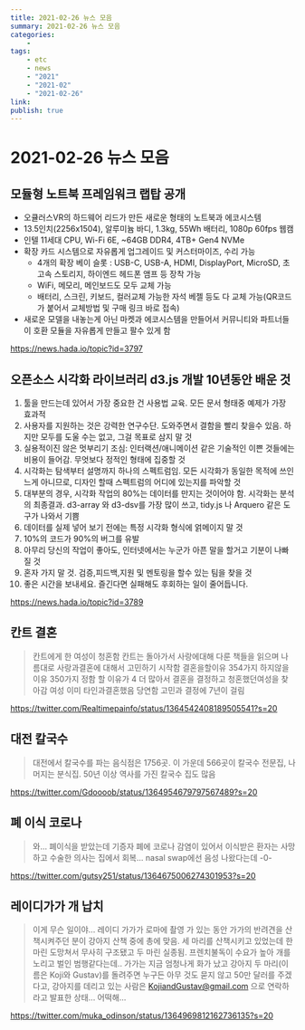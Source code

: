 ```yaml
---
title: 2021-02-26 뉴스 모음
summary: 2021-02-26 뉴스 모음
categories:
    - 
tags:
    - etc
    - news
    - "2021"
    - "2021-02"
    - "2021-02-26"
link: 
publish: true
---
```


# 2021-02-26 뉴스 모음

## 모듈형 노트북 프레임워크 랩탑 공개

- 오큘러스VR의 하드웨어 리드가 만든 새로운 형태의 노트북과 에코시스템
- 13.5인치(2256x1504), 알루미늄 바디, 1.3kg, 55Wh 배터리, 1080p 60fps 웹캠
- 인텔 11세대 CPU, Wi-Fi 6E, ~64GB DDR4, 4TB+ Gen4 NVMe
- 확장 카드 시스템으로 자유롭게 업그레이드 및 커스터마이즈, 수리 가능
  - 4개의 확장 베이 슬롯 : USB-C, USB-A, HDMI, DisplayPort, MicroSD, 초고속 스토리지, 하이엔드 헤드폰 앰프 등 장착 가능
  - WiFi, 메모리, 메인보드도 모두 교체 가능
  - 배터리, 스크린, 키보드, 컬러교체 가능한 자석 베젤 등도 다 교체 가능(QR코드가 붙어서 교체방법 및 구매 링크 바로 접속)
- 새로운 모델을 내놓는게 아닌 마켓과 에코시스템을 만들어서 커뮤니티와 파트너들이 호환 모듈을 자유롭게 만들고 팔수 있게 함

<https://news.hada.io/topic?id=3797>

## 오픈소스 시각화 라이브러리 d3.js 개발 10년동안 배운 것

1. 툴을 만드는데 있어서 가장 중요한 건 사용법 교육. 모든 문서 형태중 예제가 가장 효과적
2. 사용자를 지원하는 것은 강력한 연구수단. 도와주면서 결함을 빨리 찾을수 있음. 하지만 모두를 도울 수는 없고, 그걸 목표로 삼지 말 것
3. 실용적이진 않은 멋부리기 조심: 인터랙션/애니메이션 같은 기술적인 이쁜 것들에는 비용이 들어감. 무엇보다 정적인 형태에 집중할 것
4. 시각화는 탐색부터 설명까지 하나의 스펙트럼임. 모든 시각화가 동일한 목적에 쓰인느게 아니므로, 디자인 할때 스펙트럼의 어디에 있는지를 파악할 것
5. 대부분의 경우, 시각화 작업의 80%는 데이터를 만지는 것이어야 함. 시각화는 분석의 최종결과. d3-array 와 d3-dsv를 가장 많이 쓰고, tidy.js 나 Arquero 같은 도구가 나와서 기쁨
6. 데이터를 실제 넣어 보기 전에는 특정 시각화 형식에 얽메이지 말 것
7. 10%의 코드가 90%의 버그를 유발
8. 아무리 당신의 작업이 좋아도, 인터넷에서는 누군가 아픈 말을 할거고 기분이 나빠질 것
9. 혼자 가지 말 것. 검증,피드백,지원 및 멘토링을 할수 있는 팀을 찾을 것
10. 좋은 시간을 보내세요. 즐긴다면 실패해도 후회하는 일이 줄어듭니다.

<https://news.hada.io/topic?id=3789>

## 칸트 결혼

> 칸트에게 한 여성이 청혼함
> 칸트는 돌아가서 사랑에대해 다룬 책들을 읽으며 나름대로 사랑과결혼에 대해서 고민하기 시작함
> 결혼을할이유 354가지 하지않을이유 350가지 정함
> 할 이유가 4 더 많아서 결혼을 결정하고 청혼했던여성을 찾아감
> 여성 이미 타인과결혼했음
> 당연함
> 고민과 결정에 7년이 걸림

<https://twitter.com/Realtimepainfo/status/1364542408189505541?s=20>

## 대전 칼국수

> 대전에서 칼국수를 파는 음식점은 1756곳. 이 가운데 566곳이 칼국수 전문집, 나머지는 분식집. 50년 이상 역사를 가진 칼국수 집도 많음

<https://twitter.com/Gdoooob/status/1364954679797567489?s=20>

## 폐 이식 코로나

> 와... 폐이식을 받았는데 기증자 폐에 코로나 감염이 있어서 이식받은 환자는 사망하고 수술한 의사는 집에서 회복... nasal swap에선 음성 나왔다는데 -0-

<https://twitter.com/gutsy251/status/1364675006274301953?s=20>

## 레이디가가 개 납치

> 이게 무슨 일이야... 레이디 가가가 로마에 촬영 가 있는 동안 가가의 반려견을 산책시켜주던 분이 강아지 산책 중에 총에 맞음. 세 마리를 산책시키고 있었는데 한 마린 도망쳐서 무사히 구조됐고 두 마린 실종됨. 프렌치불독이 수요가 높아 개를 노리고 벌인 범행같다는데..
> 가가는 지금 엄청나게 화가 났고 강아지 두 마리(이름은 Koji와 Gustav)를 돌려주면 누구든 아무 것도 묻지 않고 50만 달러를 주겠다고, 강아지를 데리고 있는 사람은 KojiandGustav@gmail.com 으로 연락하라고 발표한 상태... 어떡해...

<https://twitter.com/muka_odinson/status/1364969812162736135?s=20>
